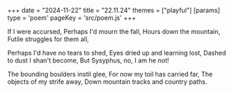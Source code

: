 +++
date = "2024-11-22"
title = "22.11.24"
themes = ["playful"]
[params]
  type = 'poem'
  pageKey = 'src/poem.js'
+++

If I were accursed,
Perhaps I'd mourn the fall,
Hours down the mountain,
Futile struggles for them all,

Perhaps I'd have no tears to shed,
Eyes dried up and learning lost,
Dashed to dust I shan't become,
But Sysyphus, no, I am he not!

The bounding boulders instil glee,
For now my toil has carried far,
The objects of my strife away,
Down mountain tracks and country paths.
